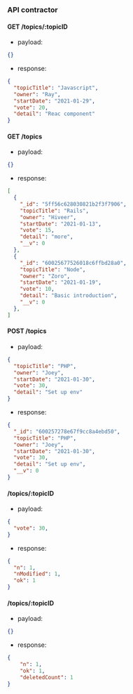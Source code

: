 ### API contractor
#### GET /topics/:topicID
- payload:
```JSON
{}
```
- response:
```JSON
{
  "topicTitle": "Javascript",
  "owner": "Ray",
  "startDate": "2021-01-29",
  "vote": 20,
  "detail": "Reac component"
}
```

#### GET /topics
- payload:
```JSON
{}
```
- response:
```JSON
[
  {
    "_id": "5ff56c628030821b2f3f7906",
    "topicTitle": "Rails",
    "owner": "Hiveer",
    "startDate": "2021-01-13",
    "vote": 15,
    "detail": "more",
    "__v": 0
  },
  {
    "_id": "60025677526018c6ffbd28a0",
    "topicTitle": "Node",
    "owner": "Zoro",
    "startDate": "2021-01-19",
    "vote": 10,
    "detail": "Basic introduction",
    "__v": 0
  },
]
```

#### POST /topics
- payload:
```JSON
{
  "topicTitle": "PHP",
  "owner": "Joey",
  "startDate": "2021-01-30",
  "vote": 30,
  "detail": "Set up env"
}
```
- response:
```JSON
{
  "_id": "600257278e67f9cc8a4ebd50",
  "topicTitle": "PHP",
  "owner": "Joey",
  "startDate": "2021-01-30",
  "vote": 30,
  "detail": "Set up env",
  "__v": 0
}
```

#### /topics/:topicID

- payload:
```JSON
{
  "vote": 30,
}
```
- response:
```JSON
{
  "n": 1,
  "nModified": 1,
  "ok": 1
}
```

#### /topics/:topicID
- payload:
```JSON
{}
```
- response:
```JSON
{
    "n": 1,
    "ok": 1,
    "deletedCount": 1
}
